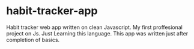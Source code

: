 # habit-tracker-app
Habit tracker web app  written on  clean  Javascript. My first  proffesional project  on Js. Just Learning this  language.
This app was written just  after completion of  basics.

